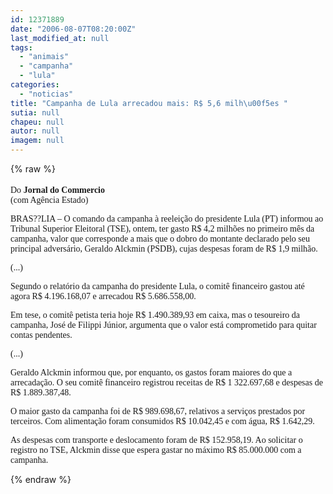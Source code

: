 ```yaml
---
id: 12371889
date: "2006-08-07T08:20:00Z"
last_modified_at: null
tags:
  - "animais"
  - "campanha"
  - "lula"
categories:
  - "noticias"
title: "Campanha de Lula arrecadou mais: R$ 5,6 milh\u00f5es "
sutia: null
chapeu: null
autor: null
imagem: null
---
```

{% raw %}
<p><FONT size=4></p>
<p><P></FONT><FONT face=Verdana>Do <STRONG>Jornal do Commercio<BR></STRONG>(com Agência Estado)</FONT></P></p>
<p><P><FONT face=Verdana>BRAS??LIA – O comando da campanha à reeleição do presidente Lula (PT) informou ao Tribunal Superior Eleitoral (TSE), ontem, ter gasto R$ 4,2 milhões no primeiro mês da campanha, valor que corresponde a mais que o dobro do montante declarado pelo seu principal adversário, Geraldo Alckmin (PSDB), cujas despesas foram de R$ 1,9 milhão.</FONT></P></p>
<p><P><FONT face=Verdana>(...)</FONT></P></p>
<p><P><FONT face=Verdana>Segundo o relatório da campanha do presidente Lula, o comitê financeiro gastou até agora R$ 4.196.168,07 e arrecadou R$ 5.686.558,00. </FONT></P></p>
<p><P><FONT face=Verdana>Em tese, o comitê petista teria hoje R$ 1.490.389,93 em caixa, mas o tesoureiro da campanha, José de Filippi Júnior, argumenta que o valor está comprometido para quitar contas pendentes. </FONT></P></p>
<p><P><FONT face=Verdana>(...)</FONT></P></p>
<p><P><FONT face=Verdana>Geraldo Alckmin informou que, por enquanto, os gastos foram maiores do que a arrecadação. </FONT><FONT face=Verdana>O seu comitê financeiro registrou receitas de R$ 1 322.697,68 e despesas de R$ 1.889.387,48. </FONT></P></p>
<p><P><FONT face=Verdana>O maior gasto da campanha foi de R$ 989.698,67, relativos a serviços prestados por terceiros. Com alimentação foram consumidos R$ 10.042,45 e com água, R$ 1.642,29. </FONT></P></p>
<p><P><FONT face=Verdana>As despesas com transporte e deslocamento foram de R$ 152.958,19. Ao solicitar o registro no TSE, Alckmin disse que espera gastar no máximo R$ 85.000.000 com a campanha.<BR></P></FONT> </p>
{% endraw %}